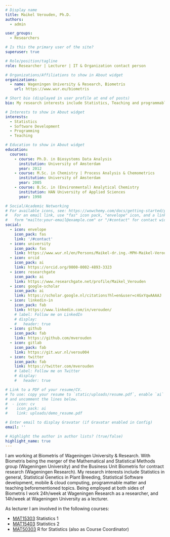 ```yaml
---
# Display name
title: Maikel Verouden, Ph.D.
authors:
  - admin

user_groups:
  - Researchers

# Is this the primary user of the site?
superuser: true

# Role/position/tagline
role: Researcher | Lecturer | IT & Organization contact person

# Organizations/Affiliations to show in About widget
organizations:
  - name: Wageningen University & Research, Biometris
    url: https://www.wur.eu/biometris

# Short bio (displayed in user profile at end of posts)
bio: My research interests include Statistics, Teaching and programmable matter (statistical software).

# Interests to show in About widget
interests:
  - Statistics
  - Software Development
  - Programming
  - Teaching

# Education to show in About widget
education:
  courses:
    - course: Ph.D. in Biosystems Data Analysis
      institution: University of Amsterdam
      year: 2012
    - course: M.Sc. in Chemistry | Process Analysis & Chemometrics
      institution: University of Amsterdam
      year: 2005
    - course: B.Sc. in (Environmental) Analytical Chemistry
      institution: HAN University of Applied Sciences
      year: 1998

# Social/Academic Networking
# For available icons, see: https://wowchemy.com/docs/getting-started/page-builder/#icons
#   For an email link, use "fas" icon pack, "envelope" icon, and a link in the
#   form "mailto:your-email@example.com" or "/#contact" for contact widget.
social:
  - icon: envelope
    icon_pack: fas
    link: '/#contact'
  - icon: university
    icon_pack: fas
    link: https://www.wur.nl/en/Persons/Maikel-dr.ing.-MPH-Maikel-Verouden.htm
  - icon: orcid
    icon_pack: ai
    link: https://orcid.org/0000-0002-4893-3323
  - icon: researchgate
    icon_pack: ai
    link: https://www.researchgate.net/profile/Maikel_Verouden
  - icon: google-scholar
    icon_pack: ai
    link: https://scholar.google.nl/citations?hl=en&user=c4GxYqwAAAAJ
  - icon: linkedin-in
    icon_pack: fab
    link: https://www.linkedin.com/in/verouden/
    # label: Follow me on LinkedIn
    # display:
    #   header: true
  - icon: github
    icon_pack: fab
    link: https://github.com/mverouden
  - icon: gitlab
    icon_pack: fab
    link: https://git.wur.nl/verou004
  - icon: twitter
    icon_pack: fab
    link: https://twitter.com/mverouden
    # label: Follow me on Twitter
    # display:
    #   header: true

# Link to a PDF of your resume/CV.
# To use: copy your resume to `static/uploads/resume.pdf`, enable `ai` icons in `params.toml`,
# and uncomment the lines below.
#  - icon: cv
#    icon_pack: ai
#    link: uploads/demo_resume.pdf

# Enter email to display Gravatar (if Gravatar enabled in Config)
email: ''

# Highlight the author in author lists? (true/false)
highlight_name: true
---
```


I am working at Biometris of Wageningen University & Research. With Biometris being the merger of the Mathematical and Statistical Methods group (Wageningen University) and the Business Unit Biometris for contract research (Wageningen Research). My research interests include Statistics in general, Statistical Genetics in Plant Breeding, Statistical Software development, mobile & cloud computing, programmable matter and teaching beforementioned topics. Being employed at both sides of Biometris I work 24h/week at Wageningen Research as a researcher, and 14h/week at Wageningen University as a lecturer.

As lecturer I am involved in the following courses:

  - [MAT15303](https://ssc.wur.nl/Handbook/Course/MAT-15303) Statistics 1
  - [MAT15403](https://ssc.wur.nl/Handbook/Course/MAT-15403) Statistics 2
  - [MAT50303](https://ssc.wur.nl/Handbook/Course/MAT-50303) R for Statistics (also as Course Coordinator)

<!-- {{< icon name="download" pack="fas" >}} Download my {{< staticref "uploads/demo_resume.pdf" "newtab" >}}resumé{{< /staticref >}}. -->
